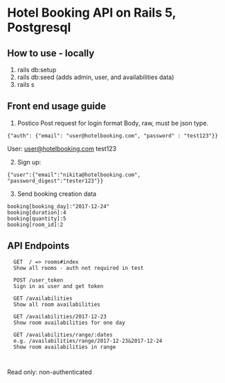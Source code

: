 # Hotel Booking API on Rails 5, Postgresql

## How to use - locally
1. rails db:setup
2. rails db:seed (adds admin, user, and availabilities data)
3. rails s

## Front end usage guide
1. Postico
Post request for login format
Body, raw, must be json type.
```
{"auth": {"email": "user@hotelbooking.com", "password" : "test123"}}
```

  User:
  user@hotelbooking.com
  test123

2. Sign up:
```
{"user":{"email":"nikita@hotelbooking.com", "password_digest":"tester123"}}
```

3. Send booking creation data
```
booking[booking_day]:"2017-12-24"
booking[duration]:4
booking[quantity]:5
booking[room_id]:2
```

## API Endpoints
```
  GET  / => rooms#index
  Show all rooms - auth not required in test

  POST /user_token
  Sign in as user and get token

  GET /availabilities
  Show all room availabilities

  GET /availabilities/2017-12-23
  Show room availabilities for one day

  GET /availabilities/range/:dates
  e.g. /availabilities/range/2017-12-23&2017-12-24
  Show room availabilities in range

  
```
Read only: non-authenticated
